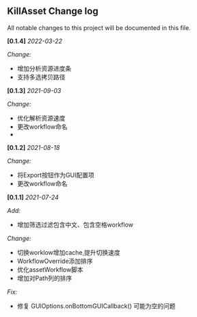 ## KillAsset Change log
 All notable changes to this project will be documented in this file.

**[0.1.4]** *2022-03-22*

*Change:*
- 增加分析资源进度条
- 支持多选拷贝路径

**[0.1.3]** *2021-09-03*

*Change:*
- 优化解析资源速度
- 更改workflow命名
- 

**[0.1.2]** *2021-08-18*

*Change:*
- 将Export按钮作为GUI配置项
- 更改workflow命名

**[0.1.1]** *2021-07-24*

*Add:*
- 增加筛选过滤包含中文、包含空格workflow

*Change:*
- 切换worklow增加cache,提升切换速度
- WorkflowOverride添加排序
- 优化assetWorkflow脚本
- 增加对Path列的排序

*Fix:*
- 修复 GUIOptions.onBottomGUICallback() 可能为空的问题